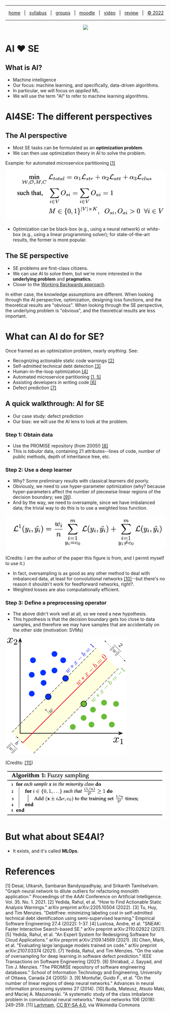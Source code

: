   <a name=top><p>&nbsp;<hr>
  <p align=center>
  &nbsp;<a href="/README.md#top">home</a> &nbsp; | &nbsp;
  <a href="/docs/syllabus.md#top">syllabus</a> &nbsp; | &nbsp;
  <a href="https://docs.google.com/spreadsheets/d/1KuW-SH46KmFW0grEX2wT01jicUSew_5sr1QdGuSrweU/edit#gid=0">groups</a> &nbsp; | &nbsp;
  <a href="https://moodle-courses2223.wolfware.ncsu.edu/course/view.php?id=1771">moodle</a> &nbsp; | &nbsp;
  <a href="https://ncsu.hosted.panopto.com/Panopto/Pages/Sessions/List.aspx#folderID=%22389b8ebf-2f29-4c15-8231-aee9000e3f05%22">video</a> &nbsp; | &nbsp;
  <a href="/docs/review.md">review</a> &nbsp; | &nbsp;
  <a href="/LICENSE.md#top">&copy; 2022</a></p>
  <hr>
  <p align=center><a href="/README.md#top"><img  width=700 src="/etc/img/banner.png"></a></p>

# AI ❤️ SE

## What is AI?

* Machine intelligence
* Our focus: machine learning, and specifically, data-driven algorithms.
* In particular, we will focus on *applied* ML.
* We will use the term "AI" to refer to machine learning algorithms.
  
# AI4SE: The different perspectives

## The AI perspective

* Most SE tasks can be formulated as an **optimization problem**. 
* We can then use optimization theory in AI to solve the problem.

Example: for automated microservice partitioning [[1]](#references)

<img src="/etc/img/eq.png">

* Optimization can be black-box (e.g., using a neural network) or white-box (e.g., using a linear programming solver); for state-of-the-art results, the former is more popular.

## The SE perspective

* SE problems are first-class citizens.
* We can use AI to solve them, but we're more interested in the **underlying problem** and **pragmatics**.
* Closer to the [Working Backwards approach](https://www.productplan.com/glossary/working-backward-amazon-method/).

In either case, the knowledge assumptions are different. When looking through the AI perspective, optimization, designing loss functions, and the theoretical results are "obvious". When looking through the SE perspective, the underlying problem is "obvious", and the theoretical results are less important.

# What can AI do for SE?

Once framed as an optimization problem, nearly *anything*. See:

* Recognizing actionable static code warnings [[2]](#references)
* Self-admitted technical debt detection [[3]](#references)
* Human-in-the-loop optimization [[4]](#references)
* Automated microservice partitioning [[1, 5]](#references)
* Assisting developers in writing code [[6]](#references)
* Defect prediction [[7]](#references)

## A quick walkthrough: AI for SE

* Our case study: defect prediction
* Our bias: we will use the AI lens to look at the problem.

### Step 1: Obtain data

* Use the PROMISE repository (from 2005!) [[8]](#references)
* This is *tabular* data, containing 21 attributes--lines of code, number of public methods, depth of inheritance tree, etc.

### Step 2: Use a deep learner

* Why? Some preliminary results with classical learners did poorly.
* Obviously, we need to use hyper-parameter optimization (why? because hyper-parameters affect the number of piecewise linear regions of the decision boundary; see [[9]](#references)).
* And by the way, we need to oversample, since we have imbalanced data; the trivial way to do this is to use a weighted loss function.

<img src="/etc/img/weighted.png">

(Credits: I am the author of the paper this figure is from, and I permit myself to use it.)

* In fact, oversampling is as good as any other method to deal with imbalanced data, at least for convolutional networks [[10]](#references)--but there's no reason it shouldn't work for feedforward networks, right?.
* Weighted losses are also computationally efficient.

### Step 3: Define a preprocessing operator

* The above didn't work well at all, so we need a new hypothesis.
* This hypothesis is that the decision boundary gets too close to data samples, and therefore we may have samples that are accidentally on the other side (motivation: SVMs)

<img src="/etc/img/svm.webp">

(Credits: [[11]](#references))

<img src="/etc/img/wfo.png">

# But what about SE4AI?

* It exists, and it's called **MLOps**.

# References

[1] Desai, Utkarsh, Sambaran Bandyopadhyay, and Srikanth Tamilselvam. "Graph neural network to dilute outliers for refactoring monolith application." Proceedings of the AAAI Conference on Artificial Intelligence. Vol. 35. No. 1. 2021.
[2] Yedida, Rahul, et al. "How to Find Actionable Static Analysis Warnings." arXiv preprint arXiv:2205.10504 (2022).
[3] Tu, Huy, and Tim Menzies. "DebtFree: minimizing labeling cost in self-admitted technical debt identification using semi-supervised learning." Empirical Software Engineering 27.4 (2022): 1-37.
[4] Lustosa, Andre, et al. "SNEAK: Faster Interactive Search-based SE." arXiv preprint arXiv:2110.02922 (2021).
[5] Yedida, Rahul, et al. "An Expert System for Redesigning Software for Cloud Applications." arXiv preprint arXiv:2109.14569 (2021).
[6] Chen, Mark, et al. "Evaluating large language models trained on code." arXiv preprint arXiv:2107.03374 (2021).
[7] Yedida, Rahul, and Tim Menzies. "On the value of oversampling for deep learning in software defect prediction." IEEE Transactions on Software Engineering (2021).
[8] Shirabad, J. Sayyad, and Tim J. Menzies. "The PROMISE repository of software engineering databases." School of Information Technology and Engineering, University of Ottawa, Canada 24 (2005): 3.
[9] Montufar, Guido F., et al. "On the number of linear regions of deep neural networks." Advances in neural information processing systems 27 (2014).
[10] Buda, Mateusz, Atsuto Maki, and Maciej A. Mazurowski. "A systematic study of the class imbalance problem in convolutional neural networks." Neural networks 106 (2018): 249-259.
[11] <a href="https://commons.wikimedia.org/wiki/File:SVM_margin.png">Larhmam</a>, <a href="https://creativecommons.org/licenses/by-sa/4.0">CC BY-SA 4.0</a>, via Wikimedia Commons